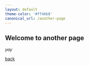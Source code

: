```yaml
---
layout: default
theme-color: '#ff46b8'
canonical_url: /another-page
---
```


## Welcome to another page

_yay_

[back](./)
